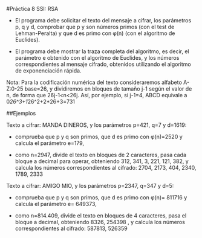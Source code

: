 #Práctica 8 SSI: RSA

* El programa debe solicitar el texto del mensaje a cifrar, los parámetros p, q y d, comprobar que p y son números primos (con el test de Lehman-Peralta) y que d es primo con φ(n) (con el algoritmo de Euclides).

* El programa debe mostrar la traza completa del algoritmo, es decir, el parámetro e obtenido con el algoritmo de Euclides, y los números correspondientes al mensaje cifrado, obtenidos utilizando el algoritmo de exponenciación rápida.

Nota: Para la codificación numérica del texto consideraremos alfabeto A-Z:0-25 base=26, y dividiremos en bloques de tamaño j-1 según el valor de n, de forma que 26j-1<n<26j. Así, por ejemplo, si j-1=4, ABCD equivale a 0*26^3+1*26^2+2*26+3=731

##Ejemplos

Texto a cifrar: MANDA DINEROS, y los parámetros p=421, q=7 y d=1619:

* comprueba que p y q son primos, que d es primo con φ(n)=2520 y calcula el parámetro e=179,

* como n=2947, divide el texto en bloques de 2 caracteres, pasa cada bloque a decimal para operar, obteniendo 312, 341, 3, 221, 121, 382, y calcula los números correspondientes al cifrado: 2704, 2173, 404, 2340, 1789, 2333

Texto a cifrar: AMIGO MIO, y los parámetros p=2347, q=347 y d=5:

* comprueba que p y q son primos, que d es primo con φ(n)= 811716 y calcula el parámetro e= 649373,

* como n=814.409, divide el texto en bloques de 4 caracteres, pasa el bloque a decimal, obteniendo 8326, 254398 , y calcula los números correspondientes al cifrado: 587813, 526359